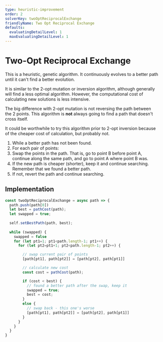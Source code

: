 ```yaml
---
type: heuristic-improvement
order: 2
solverKey: twoOptReciprocalExchange
friendlyName: Two Opt Reciprocal Exchange
defaults:
  evaluatingDetailLevel: 1
  maxEvaluatingDetailLevel: 1
---
```


# Two-Opt Reciprocal Exchange

This is a heuristic, genetic algorithm. It continuously evolves to a better path until it can't find a better evolution.

It is similar to the 2-opt mutation or inversion algorithm, although generally will find a less optimal algorithm. However, the computational cost of calculating new solutions is less intensive.

The big difference with 2-opt mutation is not reversing the path between the 2 points. This algorithm is **not** always going to find a path that doesn't cross itself.

It could be worthwhile to try this algorithm prior to 2-opt inversion because of the cheaper cost of calculation, but probably not.

  1. While a better path has not been found.
  2. For each pair of points:
  3. Swap the points in the path. That is, go to point B before point A, continue along the same path, and go to point A where point B was. 
  4. If the new path is cheaper (shorter), keep it and continue searching. Remember that we found a better path.
  5. If not, revert the path and continue searching.

## Implementation

```javascript
const twoOptReciprocalExchange = async path => {
  path.push(path[0])
  let best = pathCost(path);
  let swapped = true;
  
  self.setBestPath(path, best);
  
  while (swapped) {
    swapped = false
    for (let pt1=1; pt1<path.length-1; pt1++) {
      for (let pt2=pt1+1; pt2<path.length-1; pt2++) {

        // swap current pair of points
        [path[pt1], path[pt2]] = [path[pt2], path[pt1]]

        // calculate new cost
        const cost = pathCost(path);

        if (cost < best) {
          // found a better path after the swap, keep it
          swapped = true;
          best = cost;
        } 
        else {
          // swap back - this one's worse
          [path[pt1], path[pt2]] = [path[pt2], path[pt1]]
        }
      }
    }
  }
}
```
